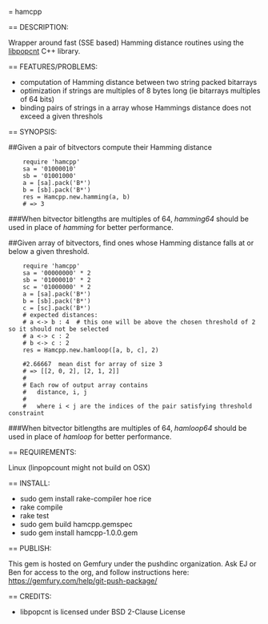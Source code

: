 = hamcpp

== DESCRIPTION:

Wrapper around fast (SSE based) Hamming distance routines using the [libpopcnt](https://github.com/kimwalisch/libpopcnt) C++ library.

== FEATURES/PROBLEMS:

 - computation of Hamming distance between two string packed bitarrays
 - optimization if strings are multiples of 8 bytes long (ie bitarrays multiples of 64 bits)
 - binding pairs of strings in a array whose Hammings distance does not exceed a given threshols

== SYNOPSIS:

##Given a pair of bitvectors compute their Hamming distance
```
    require 'hamcpp'
    sa = '01000010'
    sb = '01001000'
    a = [sa].pack('B*')
    b = [sb].pack('B*')
    res = Hamcpp.new.hamming(a, b)
    # => 3
```
###When  bitvector bitlengths are multiples of 64, *hamming64* should be used in place of *hamming* for better performance.


##Given array of bitvectors, find ones whose Hamming distance falls at or below a given threshold.
```
    require 'hamcpp'
    sa = '00000000' * 2
    sb = '01000010' * 2
    sc = '01000000' * 2
    a = [sa].pack('B*')
    b = [sb].pack('B*')
    c = [sc].pack('B*')
    # expected distances:
    # a <-> b : 4  # this one will be above the chosen threshold of 2 so it should not be selected
    # a <-> c : 2
    # b <-> c : 2
    res = Hamcpp.new.hamloop([a, b, c], 2)

    #2.66667  mean dist for array of size 3
    # => [[2, 0, 2], [2, 1, 2]]
    #
    # Each row of output array contains
    #   distance, i, j
    #
    #   where i < j are the indices of the pair satisfying threshold constraint
```
###When  bitvector bitlengths are multiples of 64, *hamloop64* should be used in place of *hamloop* for better performance.

== REQUIREMENTS:

Linux (linpopcount might not build on OSX)

== INSTALL:

 *  sudo gem install rake-compiler hoe rice
 *  rake compile
 *  rake test
 *  sudo gem build hamcpp.gemspec
 *  sudo gem install hamcpp-1.0.0.gem

== PUBLISH:

This gem is hosted on Gemfury under the pushdinc organization. Ask EJ or Ben for access to the org, and follow instructions here: https://gemfury.com/help/git-push-package/

== CREDITS:

 *  libpopcnt is licensed under BSD 2-Clause License


